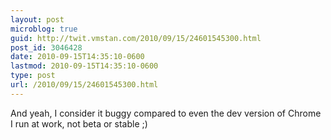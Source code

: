 ```yaml
---
layout: post
microblog: true
guid: http://twit.vmstan.com/2010/09/15/24601545300.html
post_id: 3046428
date: 2010-09-15T14:35:10-0600
lastmod: 2010-09-15T14:35:10-0600
type: post
url: /2010/09/15/24601545300.html
---
```

And yeah, I consider it buggy compared to even the dev version of Chrome I run at work, not beta or stable ;)

